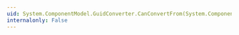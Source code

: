 ```yaml
---
uid: System.ComponentModel.GuidConverter.CanConvertFrom(System.ComponentModel.ITypeDescriptorContext,System.Type)
internalonly: False
---
```

